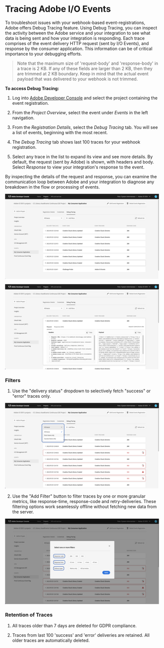 # Tracing Adobe I/O Events

To troubleshoot issues with your webhook-based event-registrations, Adobe offers Debug Tracing feature. Using Debug Tracing, you can inspect the activity between the Adobe service and your integration to see what data is being sent and how your integration is responding.
Each trace comprises of the event delivery HTTP request (sent by I/O Events), and response by the consumer application. This information can be of critical importance to your debugging efforts.

> Note that the maximum size of 'request-body' and 'response-body' in a trace is 2 KB. If any of these fields are larger than 2 KB, then they are trimmed at 2 KB boundary. Keep in mind that the actual event payload that was delivered to your webhook is not trimmed.

**To access Debug Tracing:**

1. Log into [Adobe Developer Console](https://developer.adobe.com/console/) and select the project containing the event registration.

2. From the *Project Overview*, select the event under *Events* in the left navigation.

3. From the *Registration Details*, select the *Debug Tracing* tab. You will see a list of events, beginning with the most recent.

4. The *Debug Tracing* tab shows last 100 traces for your webhook registration. 

5. Select any trace in the list to expand its view and see more details. By default, the request (sent by Adobe) is shown, with headers and body. Select *Response* to view your integration's response to the event.

By inspecting the details of the request and response, you can examine the communication loop between Adobe and your integration to diagnose any breakdown in the flow or processing of events.  

![](./img/events-debug-tracing.png)

![](./img/events-debug-tracing-expanded.png)

### Filters

1. Use the "delivery status" dropdown to selectively fetch "success" or "error" traces only.

![](./img/events-debug-tracing-by-status.png)

2. Use the "Add Filter" button to filter traces by one or more granular metrics, like response-time, response-code and retry-deliveries. These filtering options work seamlessly offline without fetching new data from the server. 

![](./img/events-debug-tracing-filters.png)

### Retention of Traces

1. All traces older than 7 days are deleted for GDPR compliance.
 
2. Traces from last 100 'success' and 'error' deliveries are retained. All older traces are automatically deleted. 